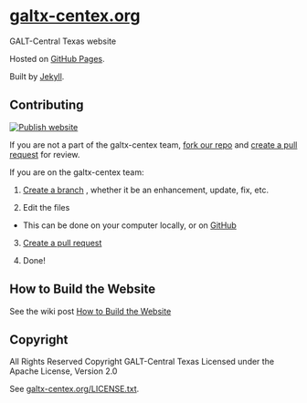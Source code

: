 # [galtx-centex.org](https://galtx-centex.org/)

GALT-Central Texas website

Hosted on [GitHub Pages](https://pages.github.com/).

Built by [Jekyll](http://jekyllrb.com/).

## Contributing
[![Publish website](https://github.com/galtx-centex/galtx-centex.github.io/actions/workflows/publish.yml/badge.svg)](https://github.com/galtx-centex/galtx-centex.github.io/actions/workflows/publish.yml)

If you are not a part of the galtx-centex team,
[fork our repo](https://help.github.com/articles/fork-a-repo) and
[create a pull request](https://help.github.com/articles/creating-a-pull-request) for review.

If you are on the galtx-centex team:

1. [Create a branch](https://help.github.com/articles/creating-and-deleting-branches-within-your-repository)
, whether it be an enhancement, update, fix, etc.

2. Edit the files
  - This can be done on your computer locally, or on [GitHub](https://help.github.com/articles/editing-files-in-your-repository)

3. [Create a pull request](https://help.github.com/articles/creating-a-pull-request)

4. Done!

## How to Build the Website

See the wiki post [How to Build the Website](https://github.com/galtx-centex/galtx-centex.github.io/wiki/How-to-Build-the-Website)

## Copyright

All Rights Reserved
Copyright GALT-Central Texas
Licensed under the Apache License, Version 2.0

See [galtx-centex.org/LICENSE.txt](https://galtx-centex.org/LICENSE.txt).
